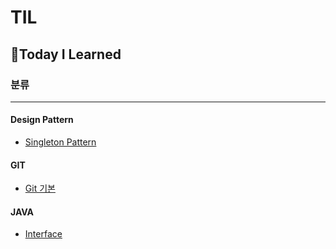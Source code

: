 # TIL
## 📖Today I Learned

### 분류 

---------------------

#### **Design Pattern**  
* [Singleton Pattern](https://github.com/jg6735/TIL/blob/main/Design%20Pattern/01_singleton_pattern.md)

#### **GIT**
* [Git 기본](https://github.com/jg6735/TIL/blob/main/git/git_local.md)

#### **JAVA**
* [Interface](https://github.com/jg6735/TIL/blob/main/Java/interface.md)